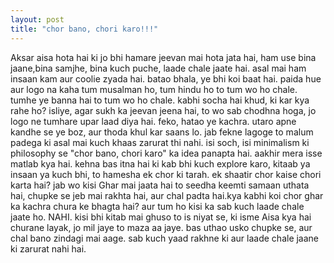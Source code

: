 ```yaml
---
layout: post
title: "chor bano, chori karo!!!"
---
```


Aksar aisa hota hai ki jo bhi hamare jeevan mai hota jata hai, ham use bina jaane,bina samjhe, bina kuch puche, laade chale jaate hai. asal mai ham insaan kam aur coolie zyada hai. batao bhala, ye bhi koi baat hai. paida hue aur logo na kaha tum musalman ho, tum hindu ho to tum wo ho chale. tumhe ye banna hai to tum wo ho chale. kabhi socha hai khud, ki kar kya rahe ho?
isliye, agar sukh ka jeevan jeena hai, to wo sab chodhna hoga, jo logo ne tumhare upar laad diya hai. feko, hatao ye kachra. utaro apne kandhe se ye boz, aur thoda khul kar saans lo. jab fekne lagoge to malum padega ki asal mai kuch khaas zarurat thi nahi.
isi soch, isi minimalism ki philosophy se "chor bano, chori karo" ka idea panapta hai.
aakhir mera isse matlab kya hai. 
kehna bas itna hai ki kab bhi kuch explore karo, kitaab ya insaan ya kuch bhi, to hamesha ek chor ki tarah.
ek shaatir chor kaise chori karta hai? jab wo kisi Ghar mai jaata hai to seedha keemti samaan uthata hai, chupke se jeb mai rakhta hai, aur chal padta hai.kya kabhi koi chor ghar ka kachra chura ke bhagta hai?
aur tum ho kisi ka sab kuch laade chale jaate ho.
NAHI. kisi bhi kitab mai ghuso to is niyat se, ki isme Aisa kya hai churane layak, jo mil jaye to maza aa jaye. bas uthao usko chupke se, aur chal bano zindagi mai aage. sab kuch yaad rakhne ki aur laade chale jaane ki zarurat nahi hai.